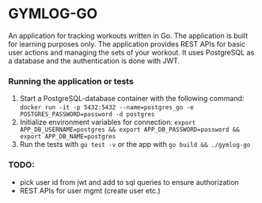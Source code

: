 # GYMLOG-GO
An application for tracking workouts written in Go. The application is built for learning purposes only. The application provides REST APIs for basic user actions and managing the sets of your workout. It uses PostgreSQL as a database and the authentication is done with JWT.

### Running the application or tests
1. Start a PostgreSQL-database container with the following command: ```docker run -it -p 5432:5432 --name=postgres_go -e POSTGRES_PASSWORD=password -d postgres```
2. Initialize environment variables for connection: ```export APP_DB_USERNAME=postgres && export APP_DB_PASSWORD=password && export APP_DB_NAME=postgres```
3. Run the tests with ```go test -v``` or the app with ```go build && ./gymlog-go```

### TODO:
- pick user id from jwt and add to sql queries to ensure authorization
- REST APIs for user mgmt (create user etc.)